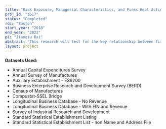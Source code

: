 ```yaml
---
title: "Risk Exposure, Managerial Characteristics, and Firms Real Actions"
proj_id: "1617"
status: "Completed"
rdc: "Boston"
start_year: "2018"
end_year: "2023"
pi: "Jianqiu Bai"
abstract: "This research will test for the key relationship between firms' exposure to environmental risks, personal characteristics of firms' top executives, plant- and firm-level decisions such as investment, employment, R&D, and, ultimately, firm success. In particular, this project will advance the knowledge of traditionally overlooked "risk" factors (i.e., geographic dispersion, political risks, legal environment, particularly labor law) that drive corporate behavior and how firms' management of these factors are tied to characteristics of top executives and board members. The project will explore the relationship between firms' operating and financing activities and their exposure to various types of environmental risks and the mechanism by which firms manage their business activities in response to exposure to various environmental risks such as reallocation of resources. This research will explore the performance consequences of firms when faced with exogenous variation in risks. Datasets to be used include the Annual Capital Expenditures Survey, Census of Manufactures, Annual Survey of Manufactures, Longitudinal Business Database, Standard Statistical Establishment List, Survey of Industrial Research and Development, and Business R&D and Innovation Survey. "
layout: project
---
```


**Datasets Used:**

  - Annual Capital Expenditures Survey 
  - Annual Survey of Manufactures 
  - Auxiliary Establishment - ES9200 
  - Business Enterprise Research and Development Survey (BERD) 
  - Census of Manufactures 
  - Compustat-SSEL Bridge 
  - Longitudinal Business Database - No Revenue 
  - Longitudinal Business Database - With EIN and Revenue 
  - Survey of Industrial Research and Development 
  - Standard Statistical Establishment Listing 
  - Standard Statistical Establishment List - non Name and Address File 


